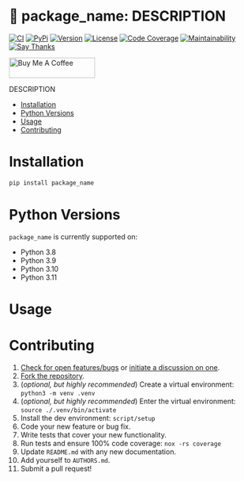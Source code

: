 # 🚰 package_name: DESCRIPTION

[![CI](https://github.com/bachya/package_name/workflows/CI/badge.svg)](https://github.com/bachya/package_name/actions)
[![PyPi](https://img.shields.io/pypi/v/package_name.svg)](https://pypi.python.org/pypi/package_name)
[![Version](https://img.shields.io/pypi/pyversions/package_name.svg)](https://pypi.python.org/pypi/package_name)
[![License](https://img.shields.io/pypi/l/package_name.svg)](https://github.com/bachya/package_name/blob/main/LICENSE)
[![Code Coverage](https://codecov.io/gh/bachya/package_name/branch/dev/graph/badge.svg)](https://codecov.io/gh/bachya/package_name)
[![Maintainability](https://api.codeclimate.com/v1/badges/a03c9e96f19a3dc37f98/maintainability)](https://codeclimate.com/github/bachya/package_name/maintainability)
[![Say Thanks](https://img.shields.io/badge/SayThanks-!-1EAEDB.svg)](https://saythanks.io/to/bachya)

<a href="https://www.buymeacoffee.com/bachya1208P" target="_blank"><img src="https://cdn.buymeacoffee.com/buttons/default-orange.png" alt="Buy Me A Coffee" height="41" width="174"></a>

DESCRIPTION

- [Installation](#installation)
- [Python Versions](#python-versions)
- [Usage](#usage)
- [Contributing](#contributing)

# Installation

```python
pip install package_name
```

# Python Versions

`package_name` is currently supported on:

* Python 3.8
* Python 3.9
* Python 3.10
* Python 3.11

# Usage

# Contributing

1. [Check for open features/bugs](https://github.com/bachya/package_name/issues)
  or [initiate a discussion on one](https://github.com/bachya/package_name/issues/new).
2. [Fork the repository](https://github.com/bachya/package_name/fork).
3. (_optional, but highly recommended_) Create a virtual environment: `python3 -m venv .venv`
4. (_optional, but highly recommended_) Enter the virtual environment: `source ./.venv/bin/activate`
5. Install the dev environment: `script/setup`
6. Code your new feature or bug fix.
7. Write tests that cover your new functionality.
8. Run tests and ensure 100% code coverage: `nox -rs coverage`
9. Update `README.md` with any new documentation.
10. Add yourself to `AUTHORS.md`.
11. Submit a pull request!
